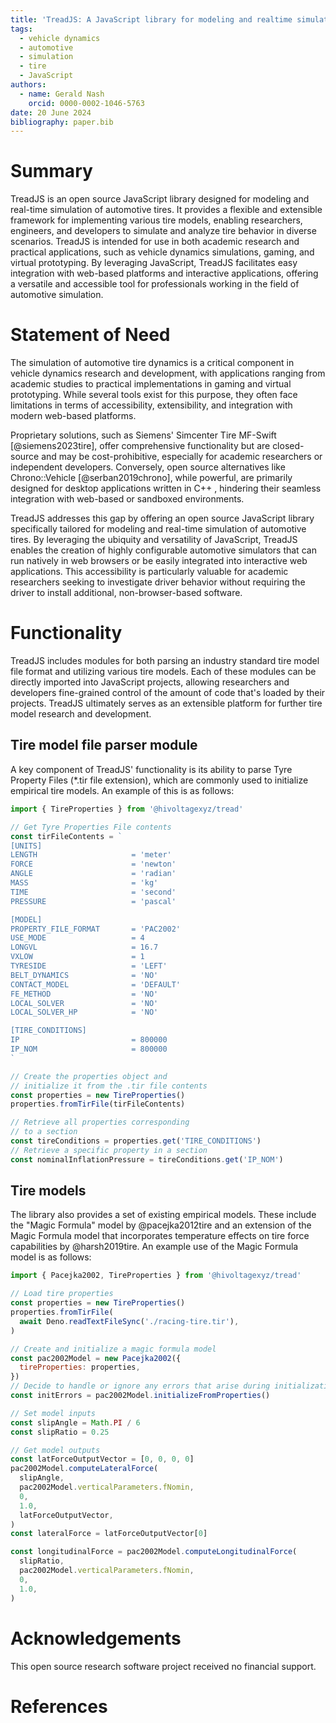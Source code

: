 ```yaml
---
title: 'TreadJS: A JavaScript library for modeling and realtime simulation of automotive tires'
tags:
  - vehicle dynamics
  - automotive
  - simulation
  - tire
  - JavaScript
authors:
  - name: Gerald Nash
    orcid: 0000-0002-1046-5763
date: 20 June 2024
bibliography: paper.bib
---
```


# Summary

TreadJS is an open source JavaScript library designed for modeling and real-time simulation of automotive tires. It provides a flexible and extensible framework for implementing various tire models, enabling researchers, engineers, and developers to simulate and analyze tire behavior in diverse scenarios. TreadJS is intended for use in both academic research and practical applications, such as vehicle dynamics simulations, gaming, and virtual prototyping. By leveraging JavaScript, TreadJS facilitates easy integration with web-based platforms and interactive applications, offering a versatile and accessible tool for professionals working in the field of automotive simulation.


# Statement of Need

The simulation of automotive tire dynamics is a critical component in vehicle dynamics research and development, with applications ranging from academic studies to practical implementations in gaming and virtual prototyping. While several tools exist for this purpose, they often face limitations in terms of accessibility, extensibility, and integration with modern web-based platforms.

Proprietary solutions, such as Siemens' Simcenter Tire MF-Swift [@siemens2023tire], offer comprehensive functionality but are closed-source and may be cost-prohibitive, especially for academic researchers or independent developers. Conversely, open source alternatives like Chrono::Vehicle [@serban2019chrono], while powerful, are primarily designed for desktop applications written in C++ , hindering their seamless integration with web-based or sandboxed environments.

TreadJS addresses this gap by offering an open source JavaScript library specifically tailored for modeling and real-time simulation of automotive tires. By leveraging the ubiquity and versatility of JavaScript, TreadJS enables the creation of highly configurable automotive simulators that can run natively in web browsers or be easily integrated into interactive web applications. This accessibility is particularly valuable for academic researchers seeking to investigate driver behavior without requiring the driver to install additional, non-browser-based software.

# Functionality

TreadJS includes modules for both parsing an industry standard tire model file format and utilizing various tire models. Each of these modules can be directly imported into JavaScript projects, allowing researchers and developers fine-grained control of the amount of code that's loaded by their projects. TreadJS ultimately serves as an extensible platform for further tire model research and development.

## Tire model file parser module

A key component of TreadJS' functionality is its ability to parse Tyre Property Files (*.tir file extension), which are commonly used to initialize empirical tire models. An example of this is as follows:

```javascript
import { TireProperties } from '@hivoltagexyz/tread'

// Get Tyre Properties File contents
const tirFileContents = `
[UNITS]
LENGTH                     = 'meter'
FORCE                      = 'newton'
ANGLE                      = 'radian'
MASS                       = 'kg'
TIME                       = 'second'
PRESSURE                   = 'pascal'

[MODEL]
PROPERTY_FILE_FORMAT       = 'PAC2002'
USE_MODE                   = 4
LONGVL                     = 16.7
VXLOW                      = 1
TYRESIDE                   = 'LEFT'
BELT_DYNAMICS              = 'NO'
CONTACT_MODEL              = 'DEFAULT'
FE_METHOD                  = 'NO'
LOCAL_SOLVER               = 'NO'
LOCAL_SOLVER_HP            = 'NO'

[TIRE_CONDITIONS]
IP                         = 800000
IP_NOM                     = 800000
`

// Create the properties object and
// initialize it from the .tir file contents
const properties = new TireProperties()
properties.fromTirFile(tirFileContents)

// Retrieve all properties corresponding
// to a section
const tireConditions = properties.get('TIRE_CONDITIONS')
// Retrieve a specific property in a section
const nominalInflationPressure = tireConditions.get('IP_NOM')
```

## Tire models

The library also provides a set of existing empirical models. These include the "Magic Formula" model by @pacejka2012tire and an extension of the Magic Formula model that incorporates temperature effects on tire force capabilities by @harsh2019tire. An example use of the Magic Formula model is as follows:

```javascript
import { Pacejka2002, TireProperties } from '@hivoltagexyz/tread'

// Load tire properties
const properties = new TireProperties()
properties.fromTirFile(
  await Deno.readTextFileSync('./racing-tire.tir'),
)

// Create and initialize a magic formula model
const pac2002Model = new Pacejka2002({
  tireProperties: properties,
})
// Decide to handle or ignore any errors that arise during initialization
const initErrors = pac2002Model.initializeFromProperties()

// Set model inputs
const slipAngle = Math.PI / 6
const slipRatio = 0.25

// Get model outputs
const latForceOutputVector = [0, 0, 0, 0]
pac2002Model.computeLateralForce(
  slipAngle,
  pac2002Model.verticalParameters.fNomin,
  0,
  1.0,
  latForceOutputVector,
)
const lateralForce = latForceOutputVector[0]

const longitudinalForce = pac2002Model.computeLongitudinalForce(
  slipRatio,
  pac2002Model.verticalParameters.fNomin,
  0,
  1.0,
)
```

# Acknowledgements

This open source research software project received no financial support.

# References